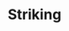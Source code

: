 ---
# Banner
title: "Striking"
banner:
  title: "Striking"
  content: 'Our striking style, developed and taught by head coach Ray Thompson, is a unique blend of Kempo Karate and kickboxing.  With a focus on speed, accuracy, & angles our style is elusive and efficient. Movement and distance management are key aspects of all of those who train with us.'
  image: "/images/striking.webp"
---